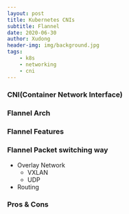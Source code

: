 ```yaml
---
layout: post
title: Kubernetes CNIs
subtitle: Flannel
date: 2020-06-30
author: Xudong
header-img: img/background.jpg
tags: 
    - k8s
    - networking
    - cni
---
```


### CNI(Container Network Interface)


### Flannel Arch

### Flannel Features

### Flannel Packet switching way

- Overlay Network
  - VXLAN
  - UDP
- Routing

### Pros & Cons




